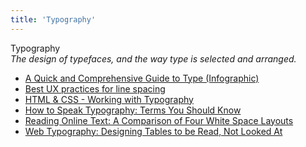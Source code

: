 ```yaml
---
title: 'Typography'
---
```


Typography  
_The design of typefaces, and the way type is selected and arranged._

*   [A Quick and Comprehensive Guide to Type (Infographic)](http://designify.me/wp-content/uploads/infographic-typography-guide.png)  
*   [Best UX practices for line spacing](https://www.justinmind.com/blog/best-ux-practices-for-line-spacing/)  
*   [HTML & CSS - Working with Typography](http://learn.shayhowe.com/html-css/working-with-typography/)  
*   [How to Speak Typography: Terms You Should Know](https://creativemarket.com/blog/2015/12/28/how-to-speak-typography-terms-you-should-know)  
*   [Reading Online Text: A Comparison of Four White Space Layouts](http://citeseerx.ist.psu.edu/viewdoc/download?doi=10.1.1.556.404&rep=rep1&type=pdf)  
*   [Web Typography: Designing Tables to be Read, Not Looked At](https://alistapart.com/article/web-typography-tables)  
